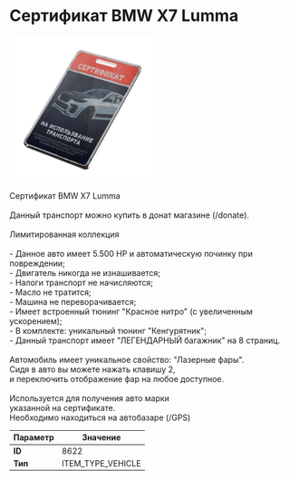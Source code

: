 # Сертификат BMW X7 Lumma

![Item Image](../img/8622.webp?raw=true)

Сертификат BMW X7 Lumma<br><br>Данный транспорт можно купить в донат магазине (/donate).<br><br>Лимитированная коллекция<br><br>- Данное авто имеет 5.500 HP и автоматическую починку при повреждении;<br>- Двигатель никогда не изнашивается;<br>- Налоги транспорт не начисляются;<br>- Масло не тратится;<br>- Машина не переворачивается;<br>- Имеет встроенный тюнинг "Красное нитро" (с увеличенным ускорением);<br>- В комплекте: уникальный тюнинг "Кенгурятник";<br>- Данный транспорт имеет "ЛЕГЕНДАРНЫЙ багажник" на 8 страниц.<br><br>Автомобиль имеет уникальное свойство: "Лазерные фары".<br>Сидя в авто вы можете нажать клавишу 2,<br>и переключить отображение фар на любое доступное.<br><br>Используется для получения авто марки <br>указанной на сертификате.<br>Необходимо находиться на автобазаре (/GPS)


| Параметр | Значение |
|----------|----------|
| **ID** | 8622 |
| **Тип** | ITEM_TYPE_VEHICLE |

